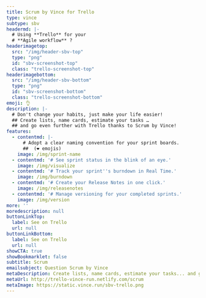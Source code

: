 ```yaml
---
title: Scrum by Vince for Trello
type: vince
subtype: sbv
headermd: |-
  # Using **Trello** for your
  # **Agile workflow** ?
headerimagetop: 
  src: "/img/header-sbv-top"
  type: "png"
  id: "sbv-screenshot-top"
  class: "trello-screenshot-top"
headerimagebottom: 
  src: "/img/header-sbv-bottom"
  type: "png"
  id: "sbv-screenshot-bottom"
  class: "trello-screenshot-bottom"
emoji: 👌
description: |-
  # Don't change your habits, just make your life easier!
  ## Create lists, name cards, estimate your tasks … 
  ## and go even further with Trello thanks to Scrum by Vince!
features:
  - contentmd: |-
      # Adopt a clear naming convention for your sprint boards.
      ##  (❤ ️emojis)
    image: /img/sprint-name
  - contentmd: '# See sprint status in the blink of an eye.'
    image: /img/visualize
  - contentmd: '# Track your sprint''s burndown in Real Time.'
    image: /img/burndown
  - contentmd: '# Create your Release Notes in one click.'
    image: /img/releasenotes
  - contentmd: '# Manage versioning for your completed sprints.'
    image: /img/version
more: ''
moredescription: null
buttonLinkTop:
  label: See on Trello
  url: null
buttonLinkBottom:
  label: See on Trello
  url: null
showCTA: true
showBookmarklet: false
subtitle: Scrum
emailsubject: Question Scrum by Vince
metaDescription: Create lists, name cards, estimate your tasks... and go even further with Trello thanks to Scrum by Vince!
metaUrl: http://trello-vince-run.netlify.com/scrum
metaImage: https://static.vince.run/sbv-trello.png
---
```


